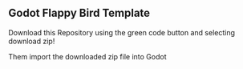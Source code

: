 ## Godot Flappy Bird Template

Download this Repository using the green code button and selecting download zip!

Them import the downloaded zip file into Godot

